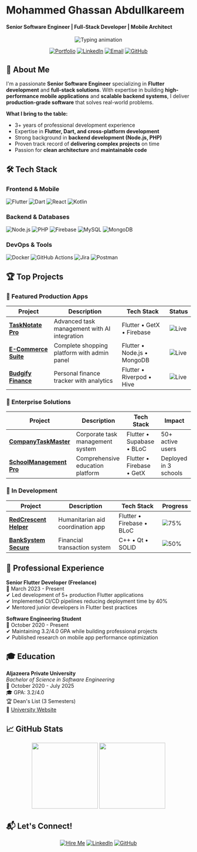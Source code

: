 # Mohammed Ghassan Abdullkareem
#### Senior Software Engineer | Full-Stack Developer | Mobile Architect

<div align="center">
  <img src="https://readme-typing-svg.demolab.com?font=Fira+Code&weight=600&size=26&duration=3000&pause=1000&color=22D3EE&center=true&vCenter=true&width=600&lines=Welcome+to+my+GitHub+Profile!;Flutter+Expert;Full-Stack+Developer;Clean+Code+Advocate;Problem+Solver" alt="Typing animation" />
</div>

<div align="center">
  
[![Portfolio](https://img.shields.io/badge/🌐_Portfolio-4285F4?style=for-the-badge&logo=google-chrome&logoColor=white)](https://yourportfolio.com)
[![LinkedIn](https://img.shields.io/badge/LinkedIn-0077B5?style=for-the-badge&logo=linkedin&logoColor=white)](https://linkedin.com/in/mohammed-abdullkareem-02a965330)
[![Email](https://img.shields.io/badge/Email-D14836?style=for-the-badge&logo=gmail&logoColor=white)](mailto:sonsabdulkareem@gmail.com)
[![GitHub](https://img.shields.io/badge/GitHub-181717?style=for-the-badge&logo=github&logoColor=white)](https://github.com/MegoABKM)

</div>

## 🚀 About Me

I'm a passionate **Senior Software Engineer** specializing in **Flutter development** and **full-stack solutions**. With expertise in building **high-performance mobile applications** and **scalable backend systems**, I deliver **production-grade software** that solves real-world problems.

**What I bring to the table:**
- 3+ years of professional development experience
- Expertise in **Flutter, Dart, and cross-platform development**
- Strong background in **backend development (Node.js, PHP)**
- Proven track record of **delivering complex projects** on time
- Passion for **clean architecture** and **maintainable code**

## 🛠️ Tech Stack

### Frontend & Mobile
<p>
  <img src="https://img.shields.io/badge/Flutter-02569B?style=for-the-badge&logo=flutter&logoColor=white" alt="Flutter">
  <img src="https://img.shields.io/badge/Dart-0175C2?style=for-the-badge&logo=dart&logoColor=white" alt="Dart">
  <img src="https://img.shields.io/badge/React-61DAFB?style=for-the-badge&logo=react&logoColor=black" alt="React">
  <img src="https://img.shields.io/badge/Kotlin-0095D5?style=for-the-badge&logo=kotlin&logoColor=white" alt="Kotlin">
</p>

### Backend & Databases
<p>
  <img src="https://img.shields.io/badge/Node.js-339933?style=for-the-badge&logo=nodedotjs&logoColor=white" alt="Node.js">
  <img src="https://img.shields.io/badge/PHP-777BB4?style=for-the-badge&logo=php&logoColor=white" alt="PHP">
  <img src="https://img.shields.io/badge/Firebase-FFCA28?style=for-the-badge&logo=firebase&logoColor=black" alt="Firebase">
  <img src="https://img.shields.io/badge/MySQL-4479A1?style=for-the-badge&logo=mysql&logoColor=white" alt="MySQL">
  <img src="https://img.shields.io/badge/MongoDB-47A248?style=for-the-badge&logo=mongodb&logoColor=white" alt="MongoDB">
</p>

### DevOps & Tools
<p>
  <img src="https://img.shields.io/badge/Docker-2496ED?style=for-the-badge&logo=docker&logoColor=white" alt="Docker">
  <img src="https://img.shields.io/badge/GitHub_Actions-2088FF?style=for-the-badge&logo=github-actions&logoColor=white" alt="GitHub Actions">
  <img src="https://img.shields.io/badge/Jira-0052CC?style=for-the-badge&logo=jira&logoColor=white" alt="Jira">
  <img src="https://img.shields.io/badge/Postman-FF6C37?style=for-the-badge&logo=postman&logoColor=white" alt="Postman">
</p>

## 🏆 Top Projects

### 🚀 Featured Production Apps

<div align="center">

| Project | Description | Tech Stack | Status |
|---------|-------------|------------|--------|
| **[TaskNotate Pro](https://github.com/MegoABKM/TaskNotate)** | Advanced task management with AI integration | Flutter • GetX • Firebase | ![Live](https://img.shields.io/badge/LIVE-3DDC84?style=flat) |
| **[E-Commerce Suite](https://github.com/MegoABKM/Ecommerce)** | Complete shopping platform with admin panel | Flutter • Node.js • MongoDB | ![Live](https://img.shields.io/badge/LIVE-3DDC84?style=flat) |
| **[Budgify Finance](https://github.com/MegoABKM/Budgify)** | Personal finance tracker with analytics | Flutter • Riverpod • Hive | ![Live](https://img.shields.io/badge/LIVE-3DDC84?style=flat) |

</div>

### 🏢 Enterprise Solutions

<div align="center">

| Project | Description | Tech Stack | Impact |
|---------|-------------|------------|--------|
| **[CompanyTaskMaster](https://github.com/MegoABKM/CompanyTaskMaster)** | Corporate task management system | Flutter • Supabase • BLoC | 50+ active users |
| **[SchoolManagement Pro](https://github.com/MegoABKM/SchoolManagement)** | Comprehensive education platform | Flutter • Firebase • GetX | Deployed in 3 schools |

</div>

### 🔧 In Development

<div align="center">

| Project | Description | Tech Stack | Progress |
|---------|-------------|------------|----------|
| **[RedCrescent Helper](https://github.com/MegoABKM/RedCrescentHelper)** | Humanitarian aid coordination app | Flutter • Firebase • BLoC | ![75%](https://img.shields.io/badge/75%25-FFCA28?style=flat) |
| **[BankSystem Secure](https://github.com/MegoABKM/BankSystem)** | Financial transaction system | C++ • Qt • SOLID | ![50%](https://img.shields.io/badge/50%25-FFCA28?style=flat) |

</div>

## 💼 Professional Experience

**Senior Flutter Developer (Freelance)**  
📅 March 2023 - Present  
✔ Led development of 5+ production Flutter applications  
✔ Implemented CI/CD pipelines reducing deployment time by 40%  
✔ Mentored junior developers in Flutter best practices  

**Software Engineering Student**  
📅 October 2020 - Present  
✔ Maintaining 3.2/4.0 GPA while building professional projects  
✔ Published research on mobile app performance optimization  

## 🎓 Education

**Aljazeera Private University**  
*Bachelor of Science in Software Engineering*  
📅 October 2020 - July 2025  
🎓 GPA: 3.2/4.0  
🏆 Dean's List (3 Semesters)  
🔗 [University Website](https://jude.edu.sy/)

## 📈 GitHub Stats

<div align="center">
  <img height="180em" src="https://github-readme-stats.vercel.app/api?username=MegoABKM&show_icons=true&theme=react&include_all_commits=true&count_private=true"/>
  <img height="180em" src="https://github-readme-streak-stats.herokuapp.com/?user=MegoABKM&theme=react"/>
</div>

## 📬 Let's Connect!

<div align="center">

[![Hire Me](https://img.shields.io/badge/💼_Hire_Me-4285F4?style=for-the-badge&logoColor=white)](mailto:sonsabdulkareem@gmail.com)
[![LinkedIn](https://img.shields.io/badge/🤝_Let's_Connect-0077B5?style=for-the-badge&logo=linkedin&logoColor=white)](https://linkedin.com/in/mohammed-abdullkareem-02a965330)
[![GitHub](https://img.shields.io/badge/💻_View_Projects-181717?style=for-the-badge&logo=github&logoColor=white)](https://github.com/MegoABKM)

</div>
